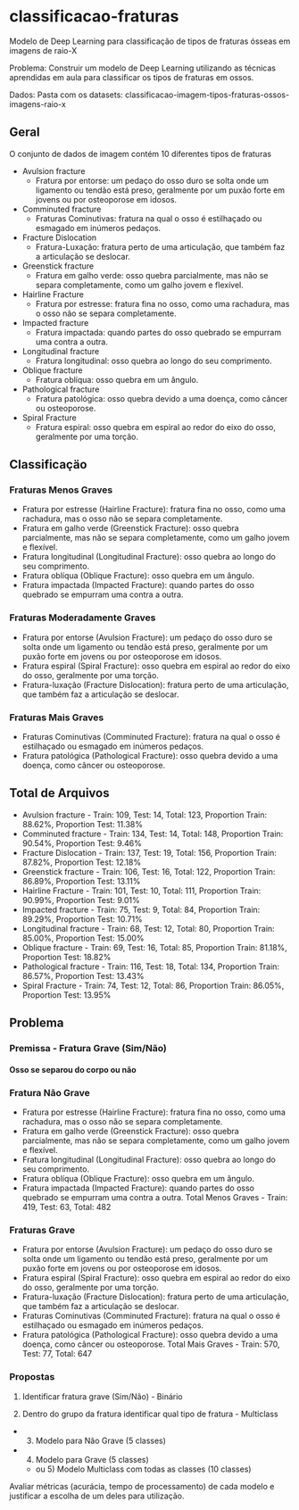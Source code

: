 # classificacao-fraturas
Modelo de Deep Learning para classificação de tipos de fraturas ósseas em imagens de raio-X

Problema: Construir um modelo de Deep Learning utilizando as técnicas aprendidas em aula para classificar os tipos de fraturas em ossos.

Dados: Pasta com os datasets: classificacao-imagem-tipos-fraturas-ossos-imagens-raio-x

## Geral

O conjunto de dados de imagem contém 10 diferentes tipos de fraturas

- Avulsion fracture
  - Fratura por entorse: um pedaço do osso duro se solta onde um ligamento ou tendão está preso, geralmente por um puxão forte em jovens ou por osteoporose em idosos.
- Comminuted fracture
  - Fraturas Cominutivas: fratura na qual o osso é estilhaçado ou esmagado em inúmeros pedaços.
- Fracture Dislocation
  - Fratura-Luxação: fratura perto de uma articulação, que também faz a articulação se deslocar.
- Greenstick fracture
  - Fratura em galho verde: osso quebra parcialmente, mas não se separa completamente, como um galho jovem e flexível.
- Hairline Fracture
  - Fratura por estresse: fratura fina no osso, como uma rachadura, mas o osso não se separa completamente.
- Impacted fracture
  - Fratura impactada: quando partes do osso quebrado se empurram uma contra a outra.
- Longitudinal fracture
  - Fratura longitudinal: osso quebra ao longo do seu comprimento.
- Oblique fracture
  - Fratura oblíqua: osso quebra em um ângulo.
- Pathological fracture
  - Fratura patológica: osso quebra devido a uma doença, como câncer ou osteoporose.
- Spiral Fracture
  - Fratura espiral: osso quebra em espiral ao redor do eixo do osso, geralmente por uma torção.


## Classificaçäo

### Fraturas Menos Graves
- Fratura por estresse (Hairline Fracture): fratura fina no osso, como uma rachadura, mas o osso não se separa completamente.
- Fratura em galho verde (Greenstick Fracture): osso quebra parcialmente, mas não se separa completamente, como um galho jovem e flexível.
- Fratura longitudinal (Longitudinal Fracture): osso quebra ao longo do seu comprimento.
- Fratura oblíqua (Oblique Fracture): osso quebra em um ângulo.
- Fratura impactada (Impacted Fracture): quando partes do osso quebrado se empurram uma contra a outra.

### Fraturas Moderadamente Graves
- Fratura por entorse (Avulsion Fracture): um pedaço do osso duro se solta onde um ligamento ou tendão está preso, geralmente por um puxão forte em jovens ou por osteoporose em idosos.
- Fratura espiral (Spiral Fracture): osso quebra em espiral ao redor do eixo do osso, geralmente por uma torção.
- Fratura-luxação (Fracture Dislocation): fratura perto de uma articulação, que também faz a articulação se deslocar.

### Fraturas Mais Graves
- Fraturas Cominutivas (Comminuted Fracture): fratura na qual o osso é estilhaçado ou esmagado em inúmeros pedaços.
- Fratura patológica (Pathological Fracture): osso quebra devido a uma doença, como câncer ou osteoporose.

## Total de Arquivos

- Avulsion fracture - Train: 109, Test: 14, Total: 123, Proportion Train: 88.62%, Proportion Test: 11.38%
- Comminuted fracture - Train: 134, Test: 14, Total: 148, Proportion Train: 90.54%, Proportion Test: 9.46%
- Fracture Dislocation - Train: 137, Test: 19, Total: 156, Proportion Train: 87.82%, Proportion Test: 12.18%
- Greenstick fracture - Train: 106, Test: 16, Total: 122, Proportion Train: 86.89%, Proportion Test: 13.11%
- Hairline Fracture - Train: 101, Test: 10, Total: 111, Proportion Train: 90.99%, Proportion Test: 9.01%
- Impacted fracture - Train: 75, Test: 9, Total: 84, Proportion Train: 89.29%, Proportion Test: 10.71%
- Longitudinal fracture - Train: 68, Test: 12, Total: 80, Proportion Train: 85.00%, Proportion Test: 15.00%
- Oblique fracture - Train: 69, Test: 16, Total: 85, Proportion Train: 81.18%, Proportion Test: 18.82%
- Pathological fracture - Train: 116, Test: 18, Total: 134, Proportion Train: 86.57%, Proportion Test: 13.43%
- Spiral Fracture - Train: 74, Test: 12, Total: 86, Proportion Train: 86.05%, Proportion Test: 13.95%

## Problema

### Premissa - Fratura Grave (Sim/Não)

#### Osso se separou do corpo ou não

### Fratura Não Grave
- Fratura por estresse (Hairline Fracture): fratura fina no osso, como uma rachadura, mas o osso não se separa completamente.
- Fratura em galho verde (Greenstick Fracture): osso quebra parcialmente, mas não se separa completamente, como um galho jovem e flexível.
- Fratura longitudinal (Longitudinal Fracture): osso quebra ao longo do seu comprimento.
- Fratura oblíqua (Oblique Fracture): osso quebra em um ângulo.
- Fratura impactada (Impacted Fracture): quando partes do osso quebrado se empurram uma contra a outra.
Total Menos Graves - Train: 419, Test: 63, Total: 482

### Fraturas Grave
- Fratura por entorse (Avulsion Fracture): um pedaço do osso duro se solta onde um ligamento ou tendão está preso, geralmente por um puxão forte em jovens ou por osteoporose em idosos.
- Fratura espiral (Spiral Fracture): osso quebra em espiral ao redor do eixo do osso, geralmente por uma torção.
- Fratura-luxação (Fracture Dislocation): fratura perto de uma articulação, que também faz a articulação se deslocar.
- Fraturas Cominutivas (Comminuted Fracture): fratura na qual o osso é estilhaçado ou esmagado em inúmeros pedaços.
- Fratura patológica (Pathological Fracture): osso quebra devido a uma doença, como câncer ou osteoporose.
Total Mais Graves - Train: 570, Test: 77, Total: 647

### Propostas

1) Identificar fratura grave (Sim/Não) - Binário

2) Dentro do grupo da fratura identificar qual tipo de fratura - Multiclass
  - 3) Modelo para Não Grave (5 classes)
  - 4) Modelo para Grave (5 classes)
 
    - ou 5) Modelo Multiclass com todas as classes (10 classes)

Avaliar métricas (acurácia, tempo de processamento) de cada modelo e justificar a escolha de um deles para utilização.
